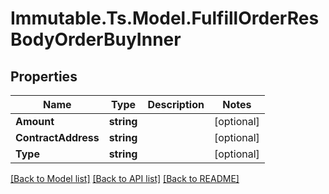 # Immutable.Ts.Model.FulfillOrderResBodyOrderBuyInner

## Properties

Name | Type | Description | Notes
------------ | ------------- | ------------- | -------------
**Amount** | **string** |  | [optional] 
**ContractAddress** | **string** |  | [optional] 
**Type** | **string** |  | [optional] 

[[Back to Model list]](../README.md#documentation-for-models) [[Back to API list]](../README.md#documentation-for-api-endpoints) [[Back to README]](../README.md)

